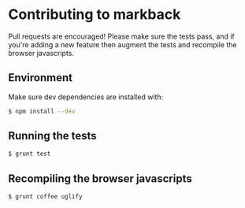 # Contributing to markback

Pull requests are encouraged! Please make sure the tests 
pass, and if you're adding a new feature then augment the
tests and recompile the browser javascripts.

## Environment

Make sure dev dependencies are installed with:

```bash
$ npm install --dev
```

## Running the tests

```bash
$ grunt test
```

## Recompiling the browser javascripts

```bash
$ grunt coffee uglify
```
